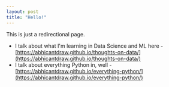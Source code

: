 ```yaml
---
layout: post
title: "Hello!"
---
```


This is just a redirectional page.

- I talk about what I'm learning in Data Science and ML here - [https://abhicantdraw.github.io/thoughts-on-data/](https://abhicantdraw.github.io/thoughts-on-data/)
- I talk about everything Python in, well - [https://abhicantdraw.github.io/everything-python/](https://abhicantdraw.github.io/everything-python/)